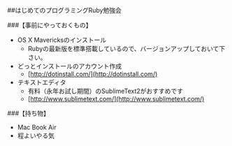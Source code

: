 ##はじめてのプログラミングRuby勉強会

###【事前にやっておくもの】
- OS X Mavericksのインストール
	- Rubyの最新版を標準搭載しているので、バージョンアップしておいて下さい。
- どっとインストールのアカウント作成
	- [http://dotinstall.com/](http://dotinstall.com/)
- テキストエディタ
	- 有料（永年お試し期間）のSublimeText2がおすすめです
	- [http://www.sublimetext.com/](http://www.sublimetext.com/)

###【持ち物】
- Mac Book Air
- 程よいやる気